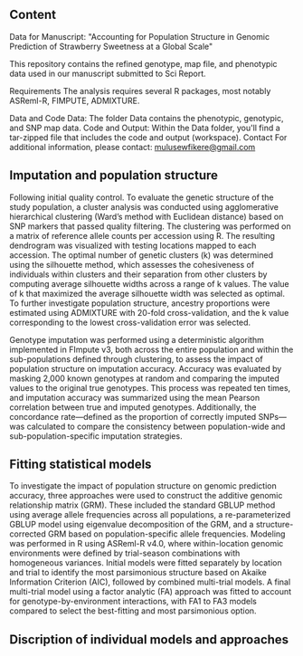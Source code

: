## Content
Data for Manuscript: "Accounting for Population Structure in Genomic Prediction of Strawberry Sweetness at a Global Scale"

This repository contains the refined genotype, map file, and phenotypic data used in our manuscript submitted to Sci Report.

Requirements
The analysis requires several R packages, most notably ASReml-R, FIMPUTE, ADMIXTURE.

Data and Code
Data: The folder Data contains the phenotypic, genotypic, and SNP map data.
Code and Output: Within the Data folder, you'll find a tar-zipped file that includes the code and output (workspace).
Contact
For additional information, please contact: mulusewfikere@gmail.com

## Imputation and population structure
Following initial quality control. To evaluate the genetic structure of the study population, a cluster analysis was conducted using agglomerative hierarchical clustering (Ward’s method with Euclidean distance) based on SNP markers that passed quality filtering. The clustering was performed on a matrix of reference allele counts per accession using R. The resulting dendrogram was visualized with testing locations mapped to each accession. The optimal number of genetic clusters (k) was determined using the silhouette method, which assesses the cohesiveness of individuals within clusters and their separation from other clusters by computing average silhouette widths across a range of k values. The value of k that maximized the average silhouette width was selected as optimal. To further investigate population structure, ancestry proportions were estimated using ADMIXTURE with 20-fold cross-validation, and the k value corresponding to the lowest cross-validation error was selected.

Genotype imputation was performed using a deterministic algorithm implemented in FImpute v3, both across the entire population and within the sub-populations defined through clustering, to assess the impact of population structure on imputation accuracy. Accuracy was evaluated by masking 2,000 known genotypes at random and comparing the imputed values to the original true genotypes. This process was repeated ten times, and imputation accuracy was summarized using the mean Pearson correlation between true and imputed genotypes. Additionally, the concordance rate—defined as the proportion of correctly imputed SNPs—was calculated to compare the consistency between population-wide and sub-population-specific imputation strategies.

## Fitting statistical models
To investigate the impact of population structure on genomic prediction accuracy, three approaches were used to construct the additive genomic relationship matrix (GRM). These included the standard GBLUP method using average allele frequencies across all populations, a re-parameterized GBLUP model using eigenvalue decomposition of the GRM, and a structure-corrected GRM based on population-specific allele frequencies. Modeling was performed in R using ASReml-R v4.0, where within-location genomic environments were defined by trial-season combinations with homogeneous variances. Initial models were fitted separately by location and trial to identify the most parsimonious structure based on Akaike Information Criterion (AIC), followed by combined multi-trial models. A final multi-trial model using a factor analytic (FA) approach was fitted to account for genotype-by-environment interactions, with FA1 to FA3 models compared to select the best-fitting and most parsimonious option.

## Discription of individual models and approaches
